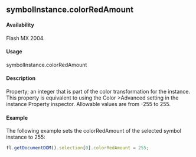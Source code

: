 ## symbolInstance.colorRedAmount

#### Availability

Flash MX 2004.

#### Usage

symbolInstance.colorRedAmount

#### Description

Property; an integer that is part of the color transformation for the instance. This property is equivalent to using the Color >Advanced setting in the instance Property inspector. Allowable values are from -255 to 255.

#### Example

The following example sets the colorRedAmount of the selected symbol instance to 255:
```javascript
fl.getDocumentDOM().selection[0].colorRedAmount = 255;

```